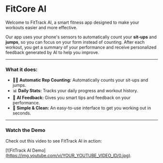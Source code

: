 # FitCore AI

Welcome to FitTrack AI, a smart fitness app designed to make your workouts easier and more effective.

Our app uses your phone's sensors to automatically count your **sit-ups** and **jumps**, so you can focus on your form instead of counting. After each workout, you get a summary of your performance and receive personalized feedback generated by AI to help you improve.

---

### What it does:
* 🤸‍♂️ **Automatic Rep Counting:** Automatically counts your sit-ups and jumps.
* 📊 **Daily Stats:** Tracks your daily progress and workout history.
* 🤖 **AI Feedback:** Gives you smart tips and feedback on your performance.
* 🎯 **Simple & Clean:** An easy-to-use interface to get you working out in seconds.

---

### Watch the Demo

Check out this video to see FitTrack AI in action:

[![FitTrack AI Demo][(https://img.youtube.com/vi/YOUR_YOUTUBE_VIDEO_ID/0.jpg)](https://youtube.com/shorts/whLpmXFvS6I?si=KYJY5prh2_m2gIMm).


